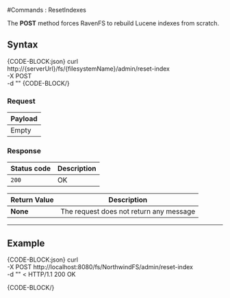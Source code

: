 #Commands : ResetIndexes

The **POST** method forces RavenFS to rebuild Lucene indexes from scratch.

## Syntax

{CODE-BLOCK:json}
curl \
	http://{serverUrl}/fs/{filesystemName}/admin/reset-index  \
	-X POST \
    -d ""
{CODE-BLOCK/}

### Request

| Payload |
| ------- |
| Empty |

### Response

| Status code | Description |
| ----------- | - |
| `200` | OK |

| Return Value | Description |
| ------------- | ------------- |
| **None** | The request does not return any message |

<hr />

## Example

{CODE-BLOCK:json}
curl \
	-X POST http://localhost:8080/fs/NorthwindFS/admin/reset-index \
    -d ""
< HTTP/1.1 200 OK

{CODE-BLOCK/}